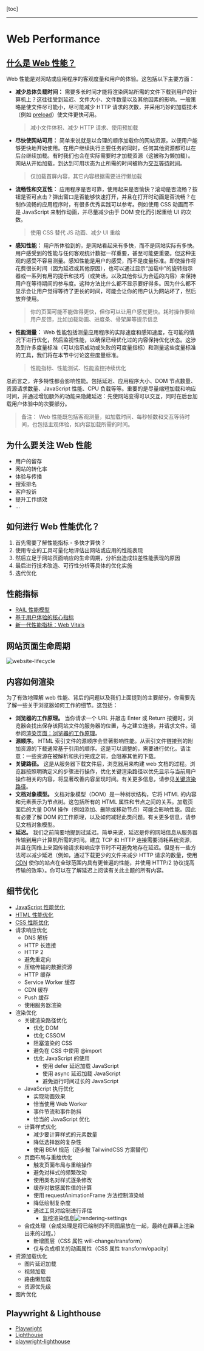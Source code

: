 [toc]

---

# Web Performance

## [什么是 Web 性能？](https://developer.mozilla.org/zh-CN/docs/Learn_web_development/Extensions/Performance/What_is_web_performance)

Web 性能是对网站或应用程序的客观度量和用户的体验。这包括以下主要方面：

- **减少总体负载时间：** 需要多长时间才能将渲染网站所需的文件下载到用户的计算机上？这往往受到延迟、文件大小、文件数量以及其他因素的影响。一般策略是使文件尽可能小，尽可能减少 HTTP 请求的次数，并采用巧妙的加载技术（例如 [preload](https://developer.mozilla.org/zh-CN/docs/Web/HTML/Reference/Attributes/rel/preload)）使文件更快可用。

  > 减小文件体积、减少 HTTP 请求、使用预加载

- **尽快使网站可用：** 简单来说就是以合理的顺序加载你的网站资源，以便用户能够更快地开始使用。在用户继续执行主要任务的同时，任何其他资源都可以在后台继续加载。有时我们也会在实际需要时才加载资源（这被称为懒加载）。网站从开始加载，到达到可用状态为止所需的时间被称为[交互等待时间](https://developer.mozilla.org/zh-CN/docs/Glossary/Time_to_interactive)。

  > 仅加载首屏内容，其它内容根据需要进行懒加载

- **流畅性和交互性：** 应用程序是否可靠，使用起来是否愉快？滚动是否流畅？按钮是否可点击？弹出窗口是否能够快速打开，并且在打开时动画是否流畅？在制作流畅的应用程序时，有很多优秀实践可以参考。例如使用 CSS 动画而不是 JavaScript 来制作动画，并尽量减少由于 DOM 变化而引起重绘 UI 的次数。

  > 使用 CSS 替代 JS 动画、减少 UI 重绘

- **感知性能：** 用户所体验到的，是网站看起来有多快，而不是网站实际有多快。用户感受到的性能与任何客观统计数据一样重要，甚至可能更重要。但这种主观的感受不容易测量。感知性能是用户的感受，而不是度量标准。即使操作将花费很长时间（因为延迟或其他原因），也可以通过显示“加载中”的旋转指示器或一系列有用的提示和技巧（或笑话，以及其他你认为合适的内容）来保持用户在等待期间的参与度。这种方法比什么都不显示要好得多。因为什么都不显示会让用户觉得等待了更长的时间，可能会让你的用户认为网站坏了，然后放弃使用。

  > 你的页面可能不能做得更快，但你可以让用户感觉更快。耗时操作要给用户反馈，比如加载动画、进度条、骨架屏等提示信息

- **性能测量：** Web 性能包括测量应用程序的实际速度和感知速度，在可能的情况下进行优化，然后监视性能，以确保已经优化过的内容保持优化状态。这涉及到许多度量标准（可以指示成功或失败的可度量指标）和测量这些度量标准的工具，我们将在本节中讨论这些度量标准。
  > 性能指标、性能测试、性能监控持续优化

总而言之，许多特性都会影响性能。包括延迟、应用程序大小、DOM 节点数量、资源请求数量、JavaScript 性能、CPU 负载等等。重要的是尽量缩短加载和响应时间，并通过增加额外的功能来隐藏延迟：先使网站变得可以交互，同时在后台加载用户体验中的次要部分。

> 备注： Web 性能既包括客观测量，如加载时间、每秒帧数和交互等待时间，也包括主观体验，如内容加载所需的时间。

## 为什么要关注 Web 性能

- 用户的留存
- 网站的转化率
- 体验与传播
- 搜索排名
- 客户投诉
- 提升工作绩效
- ...

## 如何进行 Web 性能优化？

1. 首先需要了解性能指标 - 多快才算快？
2. 使用专业的工具可量化地评估出网站或应用的性能表现
3. 然后立足于网站页面响应的生命周期，分析出造成较差性能表现的原因
4. 最后进行技术改造、可行性分析等具体的优化实施
5. 迭代优化

## 性能指标

- [RAIL 性能模型](https://web.dev/articles/rail?hl=zh-cn)
- [基于用户体验的核心指标](https://web.dev/explore/metrics?hl=zh-cn)
- [新一代性能指标：Web Vitals](https://web.dev/articles/vitals?hl=zh-cn)

## 网站页面生命周期

![website-lifecycle](./website-lifecycle.png)

## 内容如何渲染

为了有效地理解 web 性能、背后的问题以及我们上面提到的主要部分，你需要先了解一些关于浏览器如何工作的细节。这包括：

- **浏览器的工作原理。** 当你请求一个 URL 并敲击 Enter 或 Return 按键时，浏览器会找出保存该网站文件的服务器的位置，与之建立连接，并请求文件。请参阅[渲染页面：浏览器的工作原理](https://developer.mozilla.org/zh-CN/docs/Web/Performance/Guides/How_browsers_work)。
- **源顺序。** HTML 索引文件的源顺序会显著影响性能。从索引文件链接到的附加资源的下载通常基于引用的顺序。这是可以调整的，需要进行优化。请注意：一些资源在被解析和执行完成之前，会阻塞其他的下载。
- **关键路径。** 这是从服务器下载文件后，浏览器用来构建 web 文档的过程。浏览器按照明确定义的步骤进行操作，优化关键渲染路径以优先显示与当前用户操作相关的内容，将显著改善内容呈现时间。有关更多信息，请参见[关键渲染路径](https://developer.mozilla.org/zh-CN/docs/Web/Performance/Guides/Critical_rendering_path)。
- **文档对象模型。** 文档对象模型（DOM）是一种树状结构，它将 HTML 的内容和元素表示为节点树。这包括所有的 HTML 属性和节点之间的关系。加载页面后的大量 DOM 操作（例如添加、删除或移动节点）可能会影响性能。因此有必要了解 DOM 的工作原理，以及如何减轻此类问题。有关更多信息，请参见文档对象模型。
- **延迟。** 我们之前简要地提到过延迟。简单来说，延迟是你的网站信息从服务器传输到用户计算机所需的时间。建立 TCP 和 HTTP 连接需要消耗系统资源，并且在网络上来回传输请求和响应字节时不可避免地存在延迟。但是有一些方法可以减少延迟（例如，通过下载更少的文件来减少 HTTP 请求的数量，使用 [CDN](https://developer.mozilla.org/zh-CN/docs/Glossary/CDN) 使你的站点在全球范围内具有更普遍的性能，并使用 HTTP/2 协议提高传输的效率）。你可以在了解延迟上阅读有关此主题的所有内容。

## 细节优化

- [JavaScript 性能优化](https://developer.mozilla.org/zh-CN/docs/Learn_web_development/Extensions/Performance/JavaScript)
- [HTML 性能优化](https://developer.mozilla.org/zh-CN/docs/Learn_web_development/Extensions/Performance/HTML)
- [CSS 性能优化](https://developer.mozilla.org/zh-CN/docs/Learn_web_development/Extensions/Performance/CSS)
- 请求响应优化
  - DNS 解析
  - HTTP 长连接
  - HTTP 2
  - 避免重定向
  - 压缩传输的数据资源
  - HTTP 缓存
  - Service Worker 缓存
  - CDN 缓存
  - Push 缓存
  - 使用服务器渲染
- 渲染优化
  - 关键渲染路径优化
    - 优化 DOM
    - 优化 CSSOM
    - 阻塞渲染的 CSS
    - 避免在 CSS 中使用 @import
    - 优化 JavaScript 的使用
      - 使用 defer 延迟加载 JavaScript
      - 使用 async 延迟加载 JavaScript
      - 避免运行时间过长的 JavaScript
  - JavaScript 执行优化
    - 实现动画效果
    - 恰当使用 Web Worker
    - 事件节流和事件防抖
    - 恰当的 JavaScript 优化
  - 计算样式优化
    - 减少要计算样式的元素数量
    - 降低选择器的复杂性
    - 使用 BEM 规范（逐步被 TailwindCSS 方案替代）
  - 页面布局与重绘优化
    - 触发页面布局与重绘操作
    - 避免对样式的频繁改动
    - 使用类名对样式逐条修改
    - 缓存对敏感属性值的计算
    - 使用 requestAnimationFrame 方法控制渲染帧
    - 降低绘制复杂度
    - 通过工具对绘制进行评估
      - 监控渲染信息![rendering-settings](./rendering-settings.png)
  - 合成处理（合成处理是将已绘制的不同图层放在一起，最终在屏幕上渲染出来的过程。）
    - 新增图层（CSS 属性 will-change/transform）
    - 仅与合成相关的动画属性（CSS 属性 transform/opacity）
- 资源加载优化
  - 图片延迟加载
  - 视频加载
  - 路由懒加载
  - 资源优先级
- 图片优化

## Playwright & Lighthouse

- [Playwright](https://playwright.dev/)
- [Lighthouse](https://www.npmjs.com/package/lighthouse)
- [playwright-lighthouse](https://www.npmjs.com/package/playwright-lighthouse)
